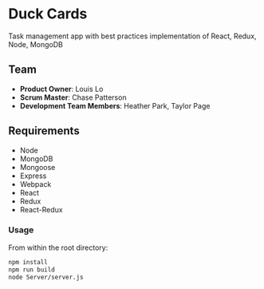 # Duck Cards

  Task management app with best practices implementation of React, Redux, Node, MongoDB

## Team

  - __Product Owner__: Louis Lo
  - __Scrum Master__: Chase Patterson
  - __Development Team Members__: Heather Park, Taylor Page

## Requirements

- Node
- MongoDB
- Mongoose
- Express
- Webpack
- React
- Redux
- React-Redux

### Usage

From within the root directory:

```sh
npm install
npm run build
node Server/server.js
```
